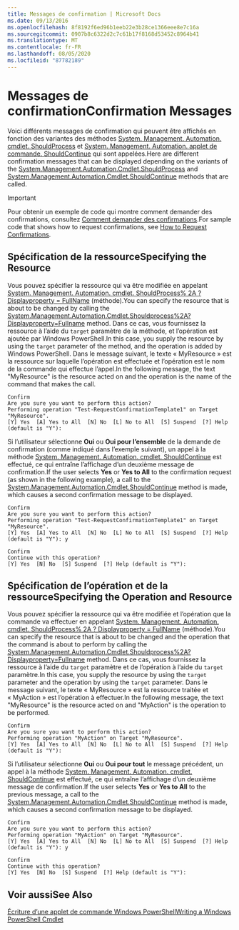 ```yaml
---
title: Messages de confirmation | Microsoft Docs
ms.date: 09/13/2016
ms.openlocfilehash: 8f8192f6ed96b1eeb22e3b28ce1366eee8e7c16a
ms.sourcegitcommit: 0907b8c6322d2c7c61b17f8168d53452c8964b41
ms.translationtype: MT
ms.contentlocale: fr-FR
ms.lasthandoff: 08/05/2020
ms.locfileid: "87782189"
---
```

# <a name="confirmation-messages"></a><span data-ttu-id="30ea6-102">Messages de confirmation</span><span class="sxs-lookup"><span data-stu-id="30ea6-102">Confirmation Messages</span></span>

<span data-ttu-id="30ea6-103">Voici différents messages de confirmation qui peuvent être affichés en fonction des variantes des méthodes [System. Management. Automation. cmdlet. ShouldProcess](/dotnet/api/System.Management.Automation.Cmdlet.ShouldProcess) et [System. Management. Automation. applet de commande. ShouldContinue](/dotnet/api/System.Management.Automation.Cmdlet.ShouldContinue) qui sont appelées.</span><span class="sxs-lookup"><span data-stu-id="30ea6-103">Here are different confirmation messages that can be displayed depending on the variants of the [System.Management.Automation.Cmdlet.ShouldProcess](/dotnet/api/System.Management.Automation.Cmdlet.ShouldProcess) and [System.Management.Automation.Cmdlet.ShouldContinue](/dotnet/api/System.Management.Automation.Cmdlet.ShouldContinue) methods that are called.</span></span>

> [!IMPORTANT]
> <span data-ttu-id="30ea6-104">Pour obtenir un exemple de code qui montre comment demander des confirmations, consultez [Comment demander des confirmations](./how-to-request-confirmations.md).</span><span class="sxs-lookup"><span data-stu-id="30ea6-104">For sample code that shows how to request confirmations, see [How to Request Confirmations](./how-to-request-confirmations.md).</span></span>

## <a name="specifying-the-resource"></a><span data-ttu-id="30ea6-105">Spécification de la ressource</span><span class="sxs-lookup"><span data-stu-id="30ea6-105">Specifying the Resource</span></span>

<span data-ttu-id="30ea6-106">Vous pouvez spécifier la ressource qui va être modifiée en appelant [System. Management. Automation. cmdlet. ShouldProcess% 2A ? Displayproperty = FullName](/dotnet/api/System.Management.Automation.Cmdlet.ShouldProcess?view=powershellsdk-1.1.0) (méthode).</span><span class="sxs-lookup"><span data-stu-id="30ea6-106">You can specify the resource that is about to be changed by calling the [System.Management.Automation.Cmdlet.Shouldprocess%2A?Displayproperty=Fullname](/dotnet/api/System.Management.Automation.Cmdlet.ShouldProcess?view=powershellsdk-1.1.0) method.</span></span> <span data-ttu-id="30ea6-107">Dans ce cas, vous fournissez la ressource à l’aide du `target` paramètre de la méthode, et l’opération est ajoutée par Windows PowerShell.</span><span class="sxs-lookup"><span data-stu-id="30ea6-107">In this case, you supply the resource by using the `target` parameter of the method, and the operation is added by Windows PowerShell.</span></span> <span data-ttu-id="30ea6-108">Dans le message suivant, le texte « MyResource » est la ressource sur laquelle l’opération est effectuée et l’opération est le nom de la commande qui effectue l’appel.</span><span class="sxs-lookup"><span data-stu-id="30ea6-108">In the following message, the text "MyResource" is the resource acted on and the operation is the name of the command that makes the call.</span></span>

```output
Confirm
Are you sure you want to perform this action?
Performing operation "Test-RequestConfirmationTemplate1" on Target "MyResource".
[Y] Yes  [A] Yes to All  [N] No  [L] No to All  [S] Suspend  [?] Help (default is "Y"):
```

<span data-ttu-id="30ea6-109">Si l’utilisateur sélectionne **Oui** ou **Oui pour l’ensemble** de la demande de confirmation (comme indiqué dans l’exemple suivant), un appel à la méthode [System. Management. Automation. cmdlet. ShouldContinue](/dotnet/api/System.Management.Automation.Cmdlet.ShouldContinue) est effectué, ce qui entraîne l’affichage d’un deuxième message de confirmation.</span><span class="sxs-lookup"><span data-stu-id="30ea6-109">If the user selects **Yes** or **Yes to All** to the confirmation request (as shown in the following example), a call to the [System.Management.Automation.Cmdlet.ShouldContinue](/dotnet/api/System.Management.Automation.Cmdlet.ShouldContinue) method is made, which causes a second confirmation message to be displayed.</span></span>

```output
Confirm
Are you sure you want to perform this action?
Performing operation "Test-RequestConfirmationTemplate1" on Target "MyResource".
[Y] Yes  [A] Yes to All  [N] No  [L] No to All  [S] Suspend  [?] Help (default is "Y"): y

Confirm
Continue with this operation?
[Y] Yes  [N] No  [S] Suspend  [?] Help (default is "Y"):
```

## <a name="specifying-the-operation-and-resource"></a><span data-ttu-id="30ea6-110">Spécification de l’opération et de la ressource</span><span class="sxs-lookup"><span data-stu-id="30ea6-110">Specifying the Operation and Resource</span></span>

<span data-ttu-id="30ea6-111">Vous pouvez spécifier la ressource qui va être modifiée et l’opération que la commande va effectuer en appelant [System. Management. Automation. cmdlet. ShouldProcess% 2A ? Displayproperty = FullName](/dotnet/api/System.Management.Automation.Cmdlet.ShouldProcess?view=powershellsdk-1.1.0) (méthode).</span><span class="sxs-lookup"><span data-stu-id="30ea6-111">You can specify the resource that is about to be changed and the operation that the command is about to perform by calling the [System.Management.Automation.Cmdlet.Shouldprocess%2A?Displayproperty=Fullname](/dotnet/api/System.Management.Automation.Cmdlet.ShouldProcess?view=powershellsdk-1.1.0) method.</span></span> <span data-ttu-id="30ea6-112">Dans ce cas, vous fournissez la ressource à l’aide du `target` paramètre et de l’opération à l’aide du `target` paramètre.</span><span class="sxs-lookup"><span data-stu-id="30ea6-112">In this case, you supply the resource by using the `target` parameter and the operation by using the `target` parameter.</span></span> <span data-ttu-id="30ea6-113">Dans le message suivant, le texte « MyResource » est la ressource traitée et « MyAction » est l’opération à effectuer.</span><span class="sxs-lookup"><span data-stu-id="30ea6-113">In the following message, the text "MyResource" is the resource acted on and "MyAction" is the operation to be performed.</span></span>

```output
Confirm
Are you sure you want to perform this action?
Performing operation "MyAction" on Target "MyResource".
[Y] Yes  [A] Yes to All  [N] No  [L] No to All  [S] Suspend  [?] Help (default is "Y"):
```

<span data-ttu-id="30ea6-114">Si l’utilisateur sélectionne **Oui** ou **Oui pour tout** le message précédent, un appel à la méthode [System. Management. Automation. cmdlet. ShouldContinue](/dotnet/api/System.Management.Automation.Cmdlet.ShouldContinue) est effectué, ce qui entraîne l’affichage d’un deuxième message de confirmation.</span><span class="sxs-lookup"><span data-stu-id="30ea6-114">If the user selects **Yes** or **Yes to All** to the previous message, a call to the [System.Management.Automation.Cmdlet.ShouldContinue](/dotnet/api/System.Management.Automation.Cmdlet.ShouldContinue) method is made, which causes a second confirmation message to be displayed.</span></span>

```output
Confirm
Are you sure you want to perform this action?
Performing operation "MyAction" on Target "MyResource".
[Y] Yes  [A] Yes to All  [N] No  [L] No to All  [S] Suspend  [?] Help (default is "Y"): y

Confirm
Continue with this operation?
[Y] Yes  [N] No  [S] Suspend  [?] Help (default is "Y"):
```

## <a name="see-also"></a><span data-ttu-id="30ea6-115">Voir aussi</span><span class="sxs-lookup"><span data-stu-id="30ea6-115">See Also</span></span>

[<span data-ttu-id="30ea6-116">Écriture d’une applet de commande Windows PowerShell</span><span class="sxs-lookup"><span data-stu-id="30ea6-116">Writing a Windows PowerShell Cmdlet</span></span>](./writing-a-windows-powershell-cmdlet.md)

